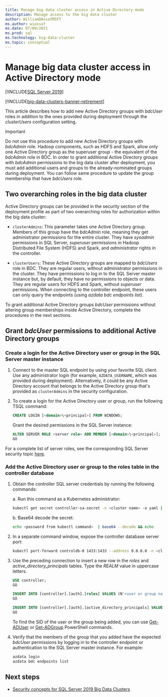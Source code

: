 ```yaml
---
title: Manage big data cluster access in Active Directory mode
description: Manage access to the big data cluster
author: WilliamDAssafMSFT
ms.author: wiassaf
ms.date: 07/09/2021
ms.prod: sql
ms.technology: big-data-cluster
ms.topic: conceptual
---
```


# Manage big data cluster access in Active Directory mode

[!INCLUDE[SQL Server 2019](../includes/applies-to-version/sqlserver2019.md)]

[!INCLUDE[big-data-clusters-banner-retirement](../includes/bdc-banner-retirement.md)]

This article describes how to add new Active Directory groups with *bdcUser* roles in addition to the ones provided during deployment through the *clusterUsers* configuration setting.

>[!IMPORTANT]
>Do not use this procedure to add new Active Directory groups with *bdcAdmin* role. Hadoop components, such as HDFS and Spark, allow only one Active Directory group as the superuser group - the equivalent of the *bdcAdmin* role in BDC. In order to grant additional Active Directory groups with *bdcAdmin* permissions to the big data cluster after deployment, you must add additional users and groups to the already-nominated groups during deployment. You can follow same procedure to update the group membership that have *bdcUsers* role.

## Two overarching roles in the big data cluster

Active Directory groups can be provided in the security section of the deployment profile as part of two overarching roles for authorization within the big data cluster:

* `clusterAdmins`: This parameter takes one Active Directory group. Members of this group have the *bdcAdmin* role, meaning they get administrator permissions for the entire cluster. They have *sysadmin* permissions in SQL Server, *superuser* permissions in Hadoop Distributed File System (HDFS) and Spark, and *administrator* rights in the controller.

* `clusterUsers`: These Active Directory groups are mapped to *bdcUsers* role in BDC. They are regular users, without administrator permissions in the cluster. They have permissions to log in to the SQL Server master instance but, by default, they have no permissions to objects or data. They are regular users for HDFS and Spark, without *superuser* permissions. When connecting to the controller endpoint, these users can only query the endpoints (using *azdata bdc endpoints list*).

To grant additional Active Directory groups *bdcUser* permissions without altering group memberships inside Active Directory, complete the procedures in the next sections.

## Grant *bdcUser* permissions to additional Active Directory groups

### Create a login for the Active Directory user or group in the SQL Server master instance

1. Connect to the master SQL endpoint by using your favorite SQL client. Use any administrator login (for example, `AZDATA_USERNAME`, which was provided during deployment). Alternatively, it could be any Active Directory account that belongs to the Active Directory group that's provided as `clusterAdmins` in the security configuration.

1. To create a login for the Active Directory user or group, run the following TSQL command:

   ```sql
   CREATE LOGIN [<domain>\<principal>] FROM WINDOWS;
   ```

   Grant the desired permissions in the SQL Server instance:

   ```sql
   ALTER SERVER ROLE <server role> ADD MEMBER [<domain>\<principal>];
   GO
   ```

For a complete list of server roles, see the corresponding SQL Server security topic [here](../relational-databases/security/authentication-access/server-level-roles.md).

### Add the Active Directory user or group to the roles table in the controller database

1. Obtain the controller SQL server credentials by running the following commands:

   a. Run this command as a Kubernetes administrator:

   ```bash
   kubectl get secret controller-sa-secret -n <cluster name> -o yaml | grep password
   ```

   b. Base64 decode the secret:

   ```bash
   echo <password from kubectl command>  | base64 --decode && echo
   ```

1. In a separate command window, expose the controller database server port:

   ```bash
   kubectl port-forward controldb-0 1433:1433 --address 0.0.0.0 -n <cluster name>
   ```

1. Use the preceding connection to insert a new row in the *roles* and *active_directory_principals* tables. Type the *REALM* value in uppercase letters.

   ```sql
   USE controller;
   GO

   INSERT INTO [controller].[auth].[roles] VALUES (N'<user or group name>@<REALM>', 'bdcUser')
   GO

   INSERT INTO [controller].[auth].[active_directory_principals] VALUES (N'<user or group name>@<REALM>', N'<SID>')
   GO
   ```

   To find the SID of the user or the group being added, you can use [Get-ADUser](/powershell/module/activedirectory/get-aduser/) or [Get-ADGroup](/powershell/module/activedirectory/get-adgroup/) PowerShell commands.

2. Verify that the members of the group that you added have the expected *bdcUser* permissions by logging in to the controller endpoint or authentication to the SQL Server master instance. For example:

   ```bash
   azdata login
   azdata bdc endpoints list
   ```

## Next steps

- [Security concepts for SQL Server 2019 Big Data Clusters](concept-security.md)
